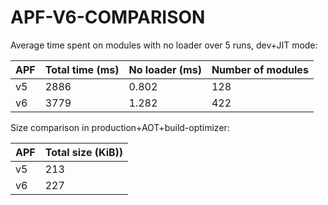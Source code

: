 # APF-V6-COMPARISON

Average time spent on modules with no loader over 5 runs, dev+JIT mode:

APF | Total time (ms) | No loader (ms) | Number of modules
--- | --- | --- | ---
v5 | 2886 | 0.802 | 128
v6 | 3779 | 1.282 | 422


Size comparison in production+AOT+build-optimizer:

APF | Total size (KiB))
--- | ---
v5 | 213
v6 | 227
